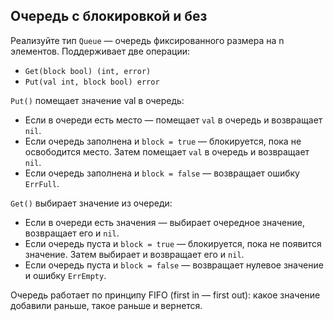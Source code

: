## Очередь с блокировкой и без

Реализуйте тип `Queue` — очередь фиксированного размера на n элементов. Поддерживает две операции:

* `Get(block bool) (int, error)`
* `Put(val int, block bool) error` 


`Put()` помещает значение val в очередь:

* Если в очереди есть место — помещает `val` в очередь и возвращает `nil`.
* Если очередь заполнена и `block = true` — блокируется, пока не освободится место. Затем помещает `val` в очередь и возвращает `nil`.
* Если очередь заполнена и `block = false` — возвращает ошибку `ErrFull`.

`Get()` выбирает значение из очереди:

* Если в очереди есть значения — выбирает очередное значение, возвращает его и `nil`.
* Если очередь пуста и `block = true` — блокируется, пока не появится значение. Затем выбирает и возвращает его и `nil`.
* Если очередь пуста и `block = false` — возвращает нулевое значение и ошибку `ErrEmpty`.

Очередь работает по принципу FIFO (first in — first out): какое значение добавили раньше, такое раньше и вернется.